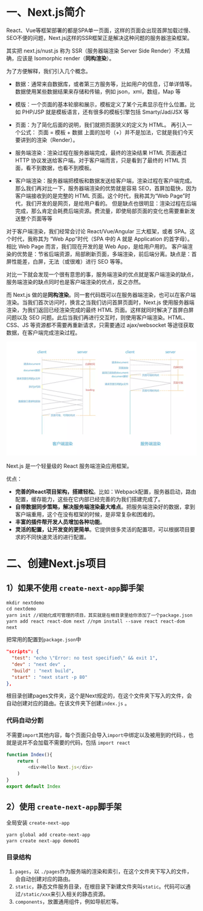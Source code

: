 # 一、Next.js简介

React、Vue等框架部署的都是SPA单一页面，这样的页面会出现首屏加载过慢、SEO不便的问题，Next.js这样的SSR框架正是解决这种问题的服务器渲染框架。

其实把 next.js/nust.js 称为 SSR（服务器端渲染 Server Side Render）不太精确，应该是 Isomorphic render（**同构渲染**）。  

为了方便解释，我们引入几个概念。

- 数据：通常来自数据库，或者第三方服务等，比如用户的信息，订单详情等。数据使用某些数据结果来存储和传输，例如 json，xml，数组，Map 等 
- 模版：一个页面的基本轮廓和展示，模板定义了某个元素显示在什么位置。比如 PHP/JSP 就是模板语言，还有很多的模板引擎包括 Smarty/Jad/JSX 等 
- 页面：为了简化后面的说明，我们就把页面狭义的定义为 HTML。 再引入一个公式：  页面 = 模板 + 数据  上面的加号（+）并不是加法，它就是我们今天要讲到的渲染（Render）。

-   服务端渲染：渲染过程在服务器端完成，最终的渲染结果 HTML 页面通过 HTTP 协议发送给客户端。对于客户端而言，只是看到了最终的 HTML 页面，看不到数据，也看不到模板。 
- 客户端渲染：服务器端把模板和数据发送给客户端，渲染过程在客户端完成。 那么我们再对比一下，服务器端渲染的优势就是容易 SEO，首屏加载快，因为客户端接收到的是完整的 HTML 页面。这个时代，我称其为“Web Page”时代，我们开发的是网页，是给用户看的。  但是缺点也很明显：渲染过程在后端完成，那么肯定会耗费后端资源。费流量，即使局部页面的变化也需要重新发送整个页面等等 

对于客户端渲染，我们经常会讨论 React/Vue/Angular 三大框架，或者 SPA。这个时代，我称其为 “Web App”时代（SPA 中的 A 就是 Application 的首字母）。相比 Web Page 而言，我们现在开发的是 Web App，是给用户用的。  客户端渲染的优势是：节省后端资源，局部刷新页面，多端渲染，前后端分离。缺点是：首屏性能差，白屏，无法（或很难）进行 SEO 等等。 

对比一下就会发现一个很有意思的事，服务端渲染的优点就是客户端渲染的缺点，服务端渲染的缺点同时也是客户端渲染的优点，反之亦然。  

而 Next.js 做的是**同构渲染**。同一套代码既可以在服务器端渲染，也可以在客户端渲染。当我们首次访问时，换言之当我们访问首屏页面时，Next.js 使用服务器端渲染，为我们返回已经渲染完成的最终 HTML 页面。这样就同时解决了首屏白屏问题以及 SEO 问题。此后当我们再进行交互时，则使用客户端渲染。HTML、CSS、JS 等资源都不需要再重新请求，只需要通过 ajax/websocket 等途径获取数据，在客户端完成渲染过程。

![img](res/2751029-84cb27493c4bf385.webp)

Next.js 是一个轻量级的 React 服务端渲染应用框架。

优点：

- **完善的React项目架构，搭建轻松**。比如：Webpack配置，服务器启动，路由配置，缓存能力，这些在它内部已经完善的为我们搭建完成了。
- **自带数据同步策略，解决服务端渲染最大难点**。把服务端渲染好的数据，拿到客户端重用，这个在没有框架的时候，是非常复杂和困难的。
- **丰富的插件帮开发人员增加各种功能**。
- **灵活的配置，让开发变的更简单**。它提供很多灵活的配置项，可以根据项目要求的不同快速灵活的进行配置。

# 二、创建Next.js项目

## 1）如果不使用 `create-next-app`脚手架

```shell
mkdir nextdemo
cd nextdemo
yarn init //初始化成可管理的项目，其实就是在根目录里给你添加了一个package.json
yarn add react react-dom next //npm install --save react react-dom next
```

把常用的配置到`package.json`中

```json
"scripts": {
  "test": "echo \"Error: no test specified\" && exit 1",
  "dev" : "next dev" ,
  "build" : "next build",
  "start" : "next start -p 80"
},
```

根目录创建pages文件夹，这个是Next规定的，在这个文件夹下写入的文件，会自动创建对应的路由。在该文件夹下创建`index.js` 。

### 代码自动分割

不需要`import`其他内容，每个页面只会导入`import`中绑定以及被用到的代码.，也就是说并不会加载不需要的代码，包括 `import react`

```js
function Index(){
    return (
        <div>Hello Next.js</div>
    )
}
export default Index
```

## 2）使用 `create-next-app`脚手架

全局安装 `create-next-app`

```
yarn global add create-next-app
yarn create next-app demo01
```

### 目录结构

1. `pages`，以 `./pages`作为服务端的渲染和索引，在这个文件夹下写入的文件，会自动创建对应的路由。
2. `static`，静态文件服务目录，在根目录下新建文件夹叫`static`。代码可以通过`/static/xxx`来引入相关的静态资源。
3. `components`，放置通用组件，例如导航栏等。